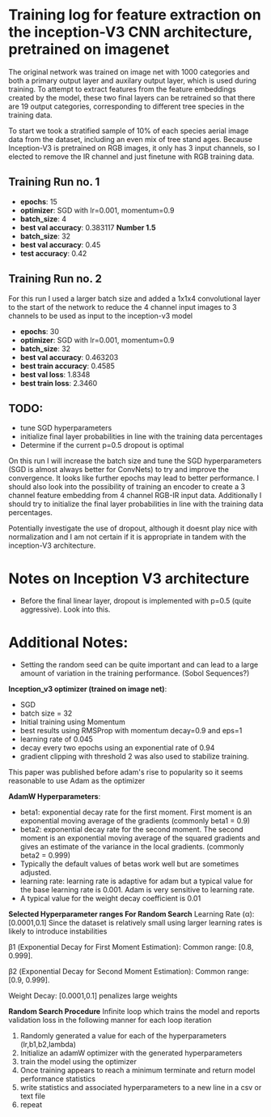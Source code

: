 # Training log for feature extraction on the inception-V3 CNN architecture, pretrained on imagenet

The original network was trained on image net with 1000 categories and both a primary output layer and auxilary output layer, which is used during training. To attempt to extract features from the feature embeddings created by the model, these two final layers can be retrained so that there are 19 output categories, corresponding to different tree species in the training data.

To start we took a stratified sample of 10% of each species aerial image data from the dataset, including an even mix of tree stand ages. Because Inception-V3 is pretrained on RGB images, it only has 3 input channels, so I elected to remove the IR channel and just finetune with RGB training data.

## Training Run no. 1
-  **epochs**: 15
- **optimizer**: SGD with lr=0.001, momentum=0.9
- **batch_size**: 4
- **best val accuracy**: 0.383117
**Number 1.5**
- **batch_size**: 32
- **best val accuracy**: 0.45
- **test accuracy**: 0.42

## Training Run no. 2
For this run I used a larger batch size and added a 1x1x4 convolutional layer to the start of the network to reduce the 4 channel input images to 3 channels to be used as input to the inception-v3 model
-  **epochs**: 30
- **optimizer**: SGD with lr=0.001, momentum=0.9
- **batch_size**: 32
- **best val accuracy**: 0.463203
- **best train accuracy**: 0.4585
- **best val loss**: 1.8348
- **best train loss**: 2.3460

## TODO: 
- tune SGD hyperparameters
- initialize final layer probabilities in line with the training data percentages
- Determine if the current p=0.5 dropout is optimal

On this run I will increase the batch size and tune the SGD hyperparameters (SGD is almost always better for ConvNets) to try and improve the convergence. It looks like further epochs may lead to better performance. I should also look into the possibility of training an encoder to create a 3 channel feature embedding from 4 channel RGB-IR input data. Additionally I should try to initialize the final layer probabilities in line with the training data percentages.

Potentially investigate the use of dropout, although it doesnt play nice with normalization and I am not certain if it is appropriate in tandem with the inception-V3 architecture.

# Notes on Inception V3 architecture
- Before the final linear layer, dropout is implemented with p=0.5 (quite aggressive). Look into this.

# Additional Notes:
- Setting the random seed can be quite important and can lead to a large amount of variation in the training performance. (Sobol Sequences?)

**Inception_v3 optimizer (trained on image net)**:
- SGD
- batch size = 32
- Initial training using Momentum
- best results using RMSProp with momentum decay=0.9 and eps=1
- learning rate of 0.045
- decay every two epochs using an exponential rate of 0.94
- gradient clipping with threshold 2 was also used to stabilize training.

This paper was published before adam's rise to popularity so it seems reasonable to use Adam as the optimizer

**AdamW Hyperparameters**:
- beta1: exponential decay rate for the first moment. First moment is an exponential moving average of the gradients (commonly beta1 = 0.9)
- beta2: exponential decay rate for the second moment. The second moment is an exponential moving average of the squared gradients and gives an estimate of the variance in the local gradients. (commonly beta2 = 0.999)
- Typically the default values of betas work well but are sometimes adjusted.
- learning rate: learning rate is adaptive for adam but a typical value for the base learning rate is 0.001. Adam is very sensitive to learning rate. 
- A typical value for the weight decay coefficient is 0.01

**Selected Hyperparameter ranges For Random Search**
Learning Rate (α):
[0.0001,0.1]
Since the dataset is relatively small using larger learning rates is likely to introduce instabilities 

β1 (Exponential Decay for First Moment Estimation):
Common range: [0.8, 0.999].

β2 (Exponential Decay for Second Moment Estimation):
Common range: [0.9, 0.999].

Weight Decay:
[0.0001,0.1]
penalizes large weights

**Random Search Procedure**
Infinite loop which trains the model and reports validation loss in the following manner for each loop iteration
1. Randomly generated a value for each of the hyperparameters (lr,b1,b2,lambda)
2. Initialize an adamW optimizer with the generated hyperparameters
3. train the model using the optimizer
4. Once training appears to reach a minimum terminate and return model performance statistics
5. write statistics and associated hyperparameters to a new line in a csv or text file 
6. repeat